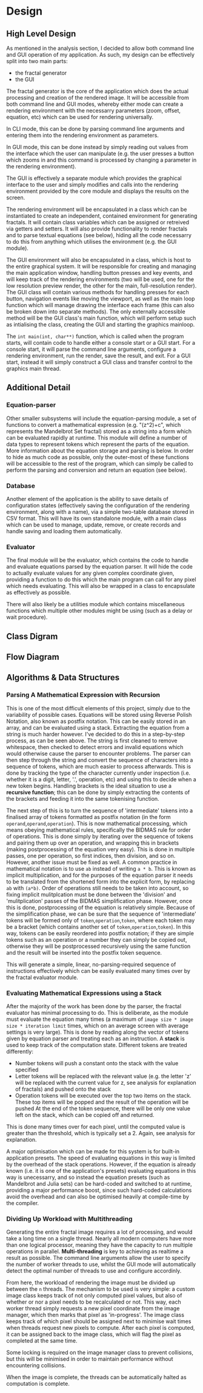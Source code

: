 # Design

## High Level Design

As mentioned in the analysis section, I decided to allow both command line and GUI operation of my application. As such, my design can be effectively split into two main parts:
* the fractal generator
* the GUI

The fractal generator is the core of the application which does the actual processing and creation of the rendered image. It will be accessible from both command line and GUI modes, whereby either mode can create a rendering environment with the necessarry parameters (zoom, offset, equation, etc) which can be used for rendering universally.

In CLI mode, this can be done by parsing command line arguments and entering them into the rendering environment as parameters.

In GUI mode, this can be done instead by simply reading out values from the interface which the user can manipulate (e.g. the user presses a button which zooms in and this command is processed by changing a parameter in the rendering environment).

The GUI is effectively a separate module which provides the graphical interface to the user and simply modifies and calls into the rendering environment provided by the core module and displays the results on the screen.


The rendering environment will be encapsulated in a class which can be instantiated to create an independent, contained environment for generating fractals. It will contain class variables which can be assigned or retreived via getters and setters. It will also provide functionality to render fractals and to parse textual equations (see below), hiding all the code necessarry to do this from anything which utilises the environment (e.g. the GUI module).

The GUI environment will also be encapsulated in a class, which is host to the entire graphical system. It will be responsible for creating and managing the main application window, handling button presses and key events, and will keep track of the rendering environments (two will be used, one for the low resolution preview render, the other for the main, full-resolution render). The GUI class will contain various methods for handling presses for each button, navigation events like moving the viewport, as well as the main loop function which will manage drawing the interface each frame (this can also be broken down into separate methods). The only externally accessible method will be the GUI class's main function, which will perform setup such as intialising the class, creating the GUI and starting the graphics mainloop.

The `int main(int, char**)` function, which is called when the program starts, will contain code to handle either a console start or a GUI start. For a console start, it will parse the command line arguments, configure a rendering environment, run the render, save the result, and exit. For a GUI start, instead it will simply construct a GUI class and transfer control to the graphics main thread.

## Additional Detail

### Equation-parser
Other smaller subsystems will include the equation-parsing module, a set of functions to convert a mathematical expression (e.g. "(z^2)+c", which represents the Mandelbrot Set fractal) stored as a string into a form which can be evaluated rapidly at runtime. This module will define a number of data types to represent tokens which represent the parts of the equation. More information about the equation storage and parsing is below. In order to hide as much code as possible, only the outer-most of these functions will be accessible to the rest of the program, which can simply be called to perform the parsing and conversion and return an equation (see below).

### Database
Another element of the application is the ability to save details of configuration states (effectively saving the configuration of the rendering environment, along with a name), via a simple two-table database stored in CSV format. This will have its own standalone module, with a main class which can be used to manage, update, remove, or create records and handle saving and loading them automatically.

### Evaluator
The final module will be the evaluator, which contains the code to handle and evaluate equations parsed by the equation parser. It will hide the code to actually evaluate values for any given complex coordinate given, providing a function to do this which the main program can call for any pixel which needs evaluating. This will also be wrapped in a class to encapsulate as effectively as possible.

<bar></bar>

There will also likely be a utilities module which contains miscellaneous functions which multiple other modules might be using (such as a delay or wait procedure).

## Class Digram




## Flow Diagram

## Algorithms & Data Structures

### Parsing A Mathematical Expression with Recursion
This is one of the most difficult elements of this project, simply due to the variability of possible cases. Equations will be stored using Reverse Polish Notation, also known as postfix notation. This can be easily stored in an array, and can be evaluated using a stack. Extracting the equation from a string is much harder however. I've decided to do this in a step-by-step process, as can be seen above. The string is first cleaned to remove whitespace, then checked to detect errors and invalid equations which would otherwise cause the parser to encounter problems. The parser can then step through the string and convert the sequence of characters into a sequence of tokens, which are much easier to process afterwards. This is done by tracking the type of the character currently under inspection (i.e. whether it is a digit, letter, '.', operation, etc) and using this to decide when a new token begins.
Handling brackets is the ideal situation to use a **recursive function**; this can be done by simply extracting the contents of the brackets and feeding it into the same tokenising function.

The next step of this is to turn the sequence of 'intermediate' tokens into a finalised array of tokens formatted as postfix notation (in the form `operand`,`operand`,`operation`). This is now mathematical processing, which means obeying mathematical rules, specifically the BIDMAS rule for order of operations. This is done simply by iterating over the sequence of tokens and pairing them up over an operation, and wrapping this in brackets (making postprocessing of the equation very easy). This is done in multiple passes, one per operation, so first indices, then division, and so on. However, another issue must be fixed as well. A common practice in mathematical notation is to use `ab` instead of writing `a * b`. This is known as implicit multiplication, and for the purposes of the equation parser it needs to be translated from the shortened form into the explicit form, by replacing `ab` with `(a*b)`. Order of operations still needs to be taken into account, so fixing implicit mulitplcation must be done between the 'division' and 'mulitplication' passes of the BIDMAS simplification phase.
However, once this is done, postprocessing of the equation is relatively simple. Because of the simplification phase, we can be sure that the sequence of 'intermediate' tokens will be formed only of `token`,`operation`,`token`, where each token may be a bracket (which contains another set of `token`,`operation`,`token`). In this way, tokens can be easily reordered into postfix notation; if they are simple tokens such as an operation or a number they can simply be copied out, otherwise they will be postprocessed recursively using the same function and the result will be inserted into the postfix token sequence.

This will generate a simple, linear, no-parsing-required sequence of instructions effectively which can be easily evaluated many times over by the fractal evaluator module.

### Evaluating Mathematical Expressions using a Stack
After the majority of the work has been done by the parser, the fractal evaluator has minimal processing to do. This is deliberate, as the module must evaluate the equation many times (a maximum of `image size * image size * iteration limit` times, which on an average screen with average settings is very large). This is done by reading along the vector of tokens given by equation parser and treating each as an instruction. A **stack** is used to keep track of the computation state. Different tokens are treated differently:
* Number tokens will push a constant onto the stack with the value specified
* Letter tokens will be replaced with the relevant value (e.g. the letter 'z' will be replaced with the current value for z, see analysis for explanation of fractals) and pushed onto the stack
* Operation tokens will be executed over the top two items on the stack. These top items will be popped and the result of the operation will be pushed
At the end of the token sequence, there will be only one value left on the stack, which can be copied off and returned.

This is done many times over for each pixel, until the computed value is greater than the threshold, which is typically set a 2. Again, see analysis for explanation.

A major optimisation which can be made for this system is for built-in application presets. The speed of evaluating equations in this way is limited by the overhead of the stack operations. However, if the equation is already known (i.e. it is one of the application's presets) evaluating equations in this way is unecessarry, and so instead the equation presets (such as Mandelbrot and Julia sets) can be hard-coded and switched to at runtime, providing a major performance boost, since such hard-coded calculations avoid the overhead and can also be optimised heavily at compile-time by the compiler.

### Dividing Up Workload with Multithreading
Generating the entire fractal image requires a lot of processing, and would take a long time on a single thread. Nearly all modern computers have more than one logical processor, meaning they have the capacity to run multiple operations in parallel.
**Multi-threading** is key to achieving as realtime a result as possible. The command line arguments allow the user to specify the number of worker threads to use, whilst the GUI mode will automatically detect the optimal number of threads to use and configure accordinly.

From here, the workload of rendering the image must be divided up between the `n` threads. The mechanism to be used is very simple: a custom image class keeps track of not only computed pixel values, but also of whether or nor a pixel needs to be recalculated or not. This way, each worker thread simply requests a new pixel coordinate from the image manager, which then marks that pixel as 'in-progress'. The image class keeps track of which pixel should be assigned next to minimise wait times when threads request new pixels to compute. After each pixel is computed, it can be assigned back to the image class, which will flag the pixel as completed at the same time.

Some locking is required on the image manager class to prevent collisions, but this will be minimised in order to maintain performance without encountering collisions.

When the image is complete, the threads can be automatically halted as computation is complete.